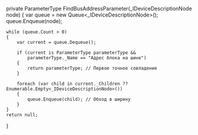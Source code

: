 private ParameterType FindBusAddressParameter(_IDeviceDescriptionNode node)
{
    var queue = new Queue<_IDeviceDescriptionNode>();
    queue.Enqueue(node);

    while (queue.Count > 0)
    {
        var current = queue.Dequeue();
        
        if (current is ParameterType parameterType && 
            parameterType._Name == "Адрес блока на шине")
        {
            return parameterType; // Первое точное совпадение
        }

        foreach (var child in current._Children ?? Enumerable.Empty<_IDeviceDescriptionNode>())
        {
            queue.Enqueue(child); // Обход в ширину
        }
    }
    return null;
}
